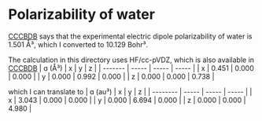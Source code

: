 # Polarizability of water

[CCCBDB](https://cccbdb.nist.gov/exp2x.asp) says that the experimental electric
dipole polarizability of water is 1.501 Å³, which I converted to 10.129 Bohr³.

The calculation in this directory uses HF/cc-pVDZ, which is also available in
[CCCBDB](https://cccbdb.nist.gov/polcalc3x.asp?method=1&basis=5)
|  ɑ (Å³) |   x   |   y   |   z   |
| ------- | ----- | ----- | ----- |
|    x    | 0.451 | 0.000 | 0.000 |
|    y    | 0.000 | 0.992 | 0.000 |
|    z    | 0.000 | 0.000 | 0.738 |

which I can translate to 
|  ɑ (au³) |   x   |   y   |   z   |
| -------- | ----- | ----- | ----- |
|     x    | 3.043 | 0.000 | 0.000 |
|     y    | 0.000 | 6.694 | 0.000 |
|     z    | 0.000 | 0.000 | 4.980 |
